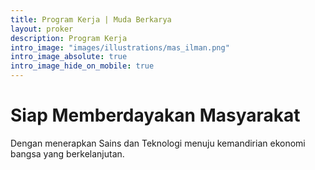```yaml
---
title: Program Kerja | Muda Berkarya
layout: proker
description: Program Kerja
intro_image: "images/illustrations/mas_ilman.png"
intro_image_absolute: true
intro_image_hide_on_mobile: true
---
```


# Siap Memberdayakan Masyarakat

Dengan menerapkan Sains dan Teknologi menuju kemandirian ekonomi bangsa yang berkelanjutan.
